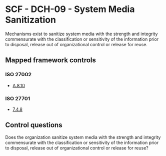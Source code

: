 # SCF - DCH-09 - System Media Sanitization
Mechanisms exist to sanitize system media with the strength and integrity commensurate with the classification or sensitivity of the information prior to disposal, release out of organizational control or release for reuse.
## Mapped framework controls
### ISO 27002
- [A.8.10](../iso27002/a-8.md#a810)
  
### ISO 27701
- [7.4.8](../iso27701/748.md)
  
## Control questions
Does the organization sanitize system media with the strength and integrity commensurate with the classification or sensitivity of the information prior to disposal, release out of organizational control or release for reuse?
  